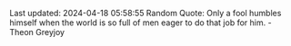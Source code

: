 Last updated: 2024-04-18 05:58:55
Random Quote: Only a fool humbles himself when the world is so full of men eager to do that job for him.  -  Theon Greyjoy